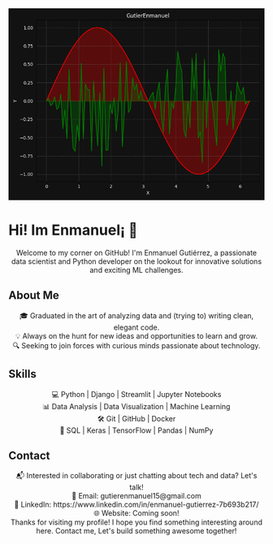 <div align="center">
  <img src="assets/dynamic_matplotlib4.gif" alt="dynamic test for matplotlib">
</div>

# Hi! Im Enmanuel¡ 👋

<div align="center">Welcome to my corner on GitHub! I'm Enmanuel Gutiérrez, a passionate data scientist and Python developer on the lookout for innovative solutions and exciting ML challenges.</div>

## About Me

<div align="center">
  🎓 Graduated in the art of analyzing data and (trying to) writing clean, elegant code. <br>
  💡 Always on the hunt for new ideas and opportunities to learn and grow.<br>
  🔍 Seeking to join forces with curious minds passionate about technology.
</div>

## Skills

<div align="center">
  💻 Python | Django | Streamlit | Jupyter Notebooks <br>
  📊 Data Analysis | Data Visualization | Machine Learning <br>
  🛠️ Git | GitHub | Docker <br>
  🔧 SQL | Keras | TensorFlow | Pandas | NumPy
</div>

## Contact

<div align="center">
  📬 Interested in collaborating or just chatting about tech and data? Let's talk!<br>
  📧 Email: gutierenmanuel15@gmail.com <br>
  🔗 LinkedIn: https://www.linkedin.com/in/enmanuel-gutierrez-7b693b217/ <br>
  🌐 Website: Coming soon! 
</div>

<div align="center">Thanks for visiting my profile! I hope you find something interesting around here. Contact me, Let's build something awesome together!</div>
